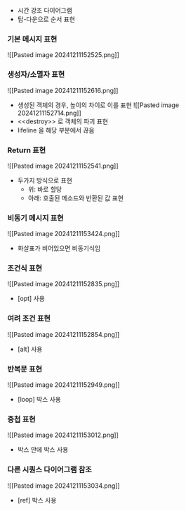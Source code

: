 - 시간 강조 다이어그램
- 탑-다운으로 순서 표현
### 기본 메시지 표현
![[Pasted image 20241211152525.png]]

### 생성자/소멸자 표현
![[Pasted image 20241211152616.png]]
- 생성된 객체의 경우, 높이의 차이로 이를 표현
![[Pasted image 20241211152714.png]]
- \<\<destroy>> 로 객체의 파괴 표현
- lifeline 을 해당 부분에서 끊음
### Return 표현
![[Pasted image 20241211152541.png]]
- 두가지 방식으로 표현
	- 위: 바로 할당
	- 아래: 호출된 메소드와 반환된 값 표현
### 비동기 메시지 표현
![[Pasted image 20241211153424.png]]
- 화살표가 비어있으면 비동기식임


### 조건식 표현
![[Pasted image 20241211152835.png]]
- [opt] 사용
### 여려 조건 표현
![[Pasted image 20241211152854.png]]
- [alt] 사용
### 반복문 표현
![[Pasted image 20241211152949.png]]
- [loop] 박스 사용

### 중첩 표현
![[Pasted image 20241211153012.png]]
- 박스 안에 박스 사용
### 다른 시퀀스 다이어그램 참조
![[Pasted image 20241211153034.png]]
- [ref] 박스 사용